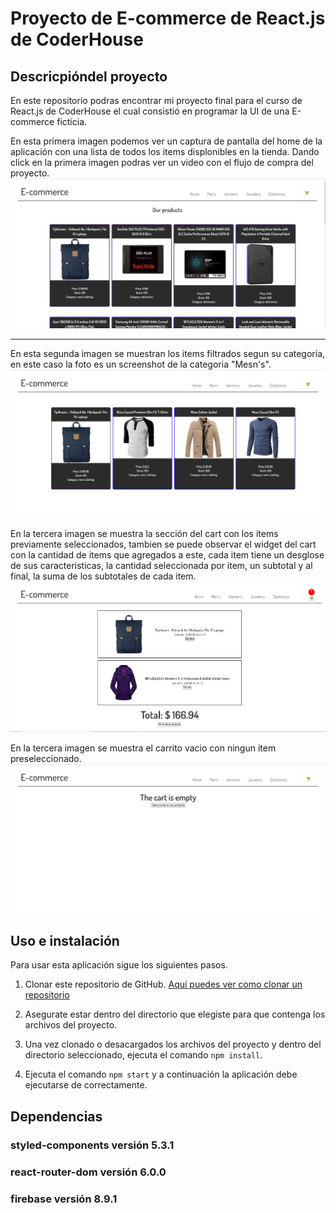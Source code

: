 # Proyecto de E-commerce de React.js de CoderHouse

## Descricpióndel proyecto

En este repositorio podras encontrar mi proyecto final para el curso de React.js de CoderHouse el cual consistió en programar la UI de una E-commerce ficticia.

En esta primera imagen podemos ver un captura de pantalla del home de la aplicación con una lista de todos los items displonibles en la tienda.
Dando click en la primera imagen podras ver un video con el flujo de compra del proyecto.
[![Dando click aquí podras encontrar un video con el funcionamiento del proyecto](https://github.com/BetoSandoval/ecommerce-sandoval/blob/master/src/assets/websiteImg/home.png)](https://youtu.be/d_kvBlsYlOU)

--------------------------------------------------
En esta segunda imagen se muestran los items filtrados segun su categoría, en este caso la foto es un screenshot de la categoria "Mesn's".
![category1](https://github.com/BetoSandoval/ecommerce-sandoval/blob/master/src/assets/websiteImg/mens.png "Men's category")

En la tercera imagen se muestra la sección del cart con los items previamente seleccionados, tambien se puede observar el widget del cart con la cantidad de items que agregados a este, cada item tiene un desglose de sus caracteristicas, la cantidad seleccionada por item, un subtotal y al final, la suma de los subtotales de cada item.
![cartItems](https://github.com/BetoSandoval/ecommerce-sandoval/blob/master/src/assets/websiteImg/cart-items.png "Cart With Items")

En la tercera imagen se muestra el carrito vacio con ningun item preseleccionado.
![cartEmpty](https://github.com/BetoSandoval/ecommerce-sandoval/blob/master/src/assets/websiteImg/cart-empty.png "Cart Empty")

## Uso e instalación
Para usar esta aplicación sigue los siguientes pasos.

1. Clonar este repositorio de GitHub. [Aquí puedes ver como clonar un repositorio](https://docs.github.com/es/repositories/creating-and-managing-repositories/cloning-a-repository)

2. Asegurate estar dentro del directorio que elegiste para que contenga los archivos del proyecto.

3. Una vez clonado o desacargados los archivos del proyecto y dentro del directorio seleccionado, ejecuta el comando ```npm install```.

4. Ejecuta el comando ```npm start``` y a continuación la aplicación debe ejecutarse de correctamente.

## Dependencias

### styled-components versión 5.3.1
### react-router-dom versión 6.0.0
### firebase versión 8.9.1

